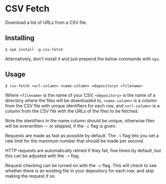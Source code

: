 CSV Fetch
=========

Download a list of URLs from a CSV file.


Installing
----------

    $ npm install -g csv-fetch

Alternatively, don't install it and just prepend the below commands with `npx`.


Usage
-----

    $ csv-fetch <url-column> <name-column> <depository> <filename>

Where `<filename>` is the name of your CSV, `<depository>` is the name of a directory where the files will be downloaded to, `<name-column>` is a column from the CSV file with unique identifiers for each row, and `<url-column>` is a column from the CSV file with the URLs of the files to be fetched.

Note the identifiers in the name column should be unique, otherwise files will be overwritten -- or skipped, if the `-c` flag is given.

Requests are made as fast as possible by default. The `-l` flag lets you set a rate limit for the maximum number that should be made per second.

HTTP requests are automatically retried if they fail, five times by default, but this can be adjusted with the `-r` flag.

Request checking can be turned on with the `-c` flag. This will check to see whether there is an existing file in your depository for each row, and skip making the request if so.

